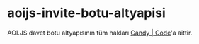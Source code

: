 # aoijs-invite-botu-altyapisi
AOI.JS davet botu altyapısının tüm hakları [Candy | Code](https://discord.gg/TsCJwrBJKR)'a aittir.
